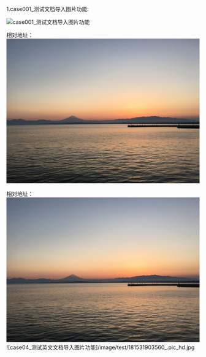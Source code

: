 1.case001_测试文档导入图片功能:

![case001_测试文档导入图片功能](https://github.com/jdcloudcom/cn/blob/edit_test/image/test/31531903434_.pic_hd.jpg)

相对地址：
![case001_测试文档导入图片功能](/image/test/31531903434_.pic_hd.jpg)

相对地址：
![case001_测试文档导入图片功能](/image/test/31531903434_.pic_hd.jpg)
![case04_测试英文文档导入图片功能]/image/test/181531903560_.pic_hd.jpg


